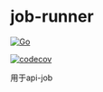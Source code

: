 # job-runner

[![Go](https://github.com/august0715/job-worker/actions/workflows/go.yml/badge.svg)](https://github.com/august0715/job-worker/actions/workflows/go.yml)

[![codecov](https://codecov.io/gh/august0715/job-worker/branch/master/graph/badge.svg)](https://codecov.io/gh/august0715/job-worker)


用于api-job
